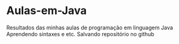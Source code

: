 # Aulas-em-Java
Resultados das minhas aulas de programação em linguagem Java
Aprendendo sintaxes e etc.
Salvando repositório no github
